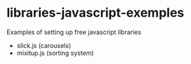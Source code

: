 # libraries-javascript-exemples
Examples of setting up free javascript libraries

- slick.js (carousels)
- mixitup.js (sorting system)
